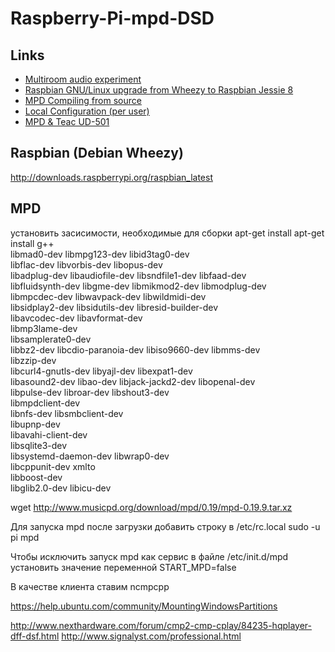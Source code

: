 # Raspberry-Pi-mpd-DSD

## Links

- [Multiroom audio experiment](http://www.vleeuwen.net/2014/08/multiroom-audio-experiment)
- [Raspbian GNU/Linux upgrade from Wheezy to Raspbian Jessie 8](http://linuxconfig.org/raspbian-gnu-linux-upgrade-from-wheezy-to-raspbian-jessie-8)
- [MPD Compiling from source](http://www.musicpd.org/doc/user/install_source.html)
- [Local Configuration (per user)](https://wiki.archlinux.org/index.php/Music_Player_Daemon#Changing_user)
- [MPD & Teac UD-501](http://guillaumeplayground.net/mpd-teac-ud-501/)

## Raspbian (Debian Wheezy)

http://downloads.raspberrypi.org/raspbian_latest

## MPD

установить засисимости, необходимые для сборки
apt-get install apt-get install g++ \
                  libmad0-dev libmpg123-dev libid3tag0-dev \
                  libflac-dev libvorbis-dev libopus-dev \
                  libadplug-dev libaudiofile-dev libsndfile1-dev libfaad-dev \
                  libfluidsynth-dev libgme-dev libmikmod2-dev libmodplug-dev \
                  libmpcdec-dev libwavpack-dev libwildmidi-dev \
                  libsidplay2-dev libsidutils-dev libresid-builder-dev \
                  libavcodec-dev libavformat-dev \
                  libmp3lame-dev \
                  libsamplerate0-dev \
                  libbz2-dev libcdio-paranoia-dev libiso9660-dev libmms-dev \
                  libzzip-dev \
                  libcurl4-gnutls-dev libyajl-dev libexpat1-dev \
                  libasound2-dev libao-dev libjack-jackd2-dev libopenal-dev \
                  libpulse-dev libroar-dev libshout3-dev \
                  libmpdclient-dev \
                  libnfs-dev libsmbclient-dev \
                  libupnp-dev \
                  libavahi-client-dev \
                  libsqlite3-dev \
                  libsystemd-daemon-dev libwrap0-dev \
                  libcppunit-dev xmlto \
                  libboost-dev \
                  libglib2.0-dev libicu-dev

wget http://www.musicpd.org/download/mpd/0.19/mpd-0.19.9.tar.xz

Для запуска mpd после загрузки добавить строку в /etc/rc.local
sudo -u pi mpd

Чтобы исключить запуск mpd как сервис в файле
/etc/init.d/mpd
установить значение переменной
START_MPD=false

В качестве клиента ставим  ncmpcpp

https://help.ubuntu.com/community/MountingWindowsPartitions


http://www.nexthardware.com/forum/cmp2-cmp-cplay/84235-hqplayer-dff-dsf.html
http://www.signalyst.com/professional.html
